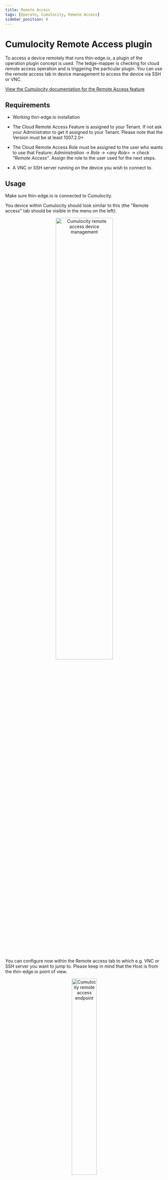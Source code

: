```yaml
---
title: Remote Access
tags: [Operate, Cumulocity, Remote Access]
sidebar_position: 8
---
```


# Cumulocity Remote Access plugin

To access a device remotely that runs thin-edge.io, a plugin of the operation plugin concept is used. The tedge-mapper is checking for cloud remote access operation and is triggering the particular plugin. You can use the remote access tab in device management to access the device via SSH or VNC.

[View the Cumulocity documentation for the Remote Access feature](https://cumulocity.com/guides/cloud-remote-access/using-cloud-remote-access/)

## Requirements

- Working thin-edge.io installation

- The Cloud Remote Access Feature is assigned to your Tenant. If not ask your Administrator to get it assigned to your Tenant. Please note that the Version must be at least 1007.2.0+

- The Cloud Remote Access Role must be assigned to the user who wants to use that Feature: <em>Administration &rarr; Role &rarr; &lt;any Role&gt; &rarr; check "Remote Access"</em>. Assign the role to the user used for the next steps.

- A VNC or SSH server running on the device you wish to connect to.


## Usage

Make sure thin-edge.io is connected to Cumulocity.

You device within Cumulocity should look similar to this (the "Remote access" tab should be visible in the menu on the left):

<p align="center">
    <img
        src={require('../../images/c8y-remote-access_dm.png').default}
        alt="Cumulocity remote access device management"
        width="60%"
    />
</p>

You can configure now within the Remote access tab to which e.g. VNC or SSH server you want to jump to. Please keep in mind that the Host is from the thin-edge.io point of view.

<p align="center">
    <img
        src={require('../../images/c8y-remote-access_endpoint.png').default}
        alt="Cumulocity remote access endpoint"
        width="40%"
    />
</p>

If you click on connect after the proper configuration an websocket window opens and thin-edge.io triggers the <code>c8y-remote-access-connect</code> plugin to reach that websocket.

<p align="center">
    <img
        src={require('../../images/c8y-remote-access_websocket.png').default}
        alt="Cumulocity remote access websocket"
        width="40%"
    />
</p>
